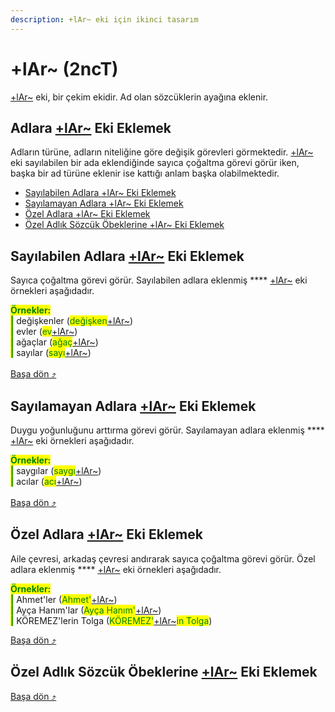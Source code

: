 ```yaml
---
description: +lAr~ eki için ikinci tasarım
---
```


# +lAr\~ (2ncT)

[+lAr\~](../ekler/lar.md) eki, bir çekim ekidir. Ad olan sözcüklerin ayağına eklenir.

## Adlara [+lAr\~](../ekler/lar.md) Eki Eklemek

Adların türüne, adların niteliğine göre değişik görevleri görmektedir. [+lAr\~](../ekler/lar.md) eki sayılabilen bir ada eklendiğinde sayıca çoğaltma görevi görür iken, başka bir ad türüne eklenir ise kattığı anlam başka olabilmektedir.&#x20;

* [Sayılabilen Adlara +lAr\~ Eki Eklemek](+lar-2nct.md#sayilabilen-adlara-+lar-eki-eklemek)
* [Sayılamayan Adlara +lAr\~ Eki Eklemek](+lar-2nct.md#sayilamayan-adlara-+lar-eki-eklemek)
* [Özel Adlara +lAr\~ Eki Eklemek](+lar-2nct.md#oezel-adlara-+lar-eki-eklemek)
* [Özel Adlık Sözcük Öbeklerine +lAr\~ Eki Eklemek](+lar-2nct.md#oezel-adlik-soezcuek-oebeklerine-+lar-eki-eklemek)

## Sayılabilen Adlara [+lAr\~](../ekler/lar.md) Eki Eklemek

Sayıca çoğaltma görevi görür. Sayılabilen adlara eklenmiş **** [+lAr\~](../ekler/lar.md) eki örnekleri aşağıdadır.

<mark style="color:green;">**Örnekler:**</mark> \
&#x20;<mark style="color:green;">**|**</mark> değişkenler (<mark style="color:green;">değişken</mark>[+lAr\~](../ekler/lar.md))\
&#x20;<mark style="color:green;">**|**</mark> evler (<mark style="color:green;">ev</mark>[+lAr\~](../ekler/lar.md))\
&#x20;<mark style="color:green;">**|**</mark> ağaçlar (<mark style="color:green;">ağaç</mark>[+lAr\~](../ekler/lar.md))\
&#x20;<mark style="color:green;">**|**</mark> sayılar (<mark style="color:green;">sayı</mark>[+lAr\~](../ekler/lar.md))\
\
[Başa dön ⤴](+lar-2nct.md#adlara-+lar-eki-eklemek)

## Sayılamayan Adlara [+lAr\~](../ekler/lar.md) Eki Eklemek

Duygu yoğunluğunu arttırma görevi görür. Sayılamayan adlara eklenmiş **** [+lAr\~](../ekler/lar.md) eki örnekleri aşağıdadır.

<mark style="color:green;">**Örnekler:**</mark> \
&#x20;<mark style="color:green;">**|**</mark> saygılar (<mark style="color:green;">saygı</mark>[+lAr\~](../ekler/lar.md))\
&#x20;<mark style="color:green;">**|**</mark> acılar (<mark style="color:green;">acı</mark>[+lAr\~](../ekler/lar.md))\
\
[Başa dön ⤴](+lar-2nct.md#adlara-+lar-eki-eklemek)

## Özel Adlara [+lAr\~](../ekler/lar.md) Eki Eklemek

Aile çevresi, arkadaş çevresi andırarak sayıca çoğaltma görevi görür. Özel adlara eklenmiş **** [+lAr\~](../ekler/lar.md) eki örnekleri aşağıdadır.

<mark style="color:green;">**Örnekler:**</mark> \
&#x20;<mark style="color:green;">**|**</mark> Ahmet'ler (<mark style="color:green;">Ahmet'</mark>[+lAr\~](../ekler/lar.md))\
&#x20;<mark style="color:green;">**|**</mark> Ayça Hanım'lar (<mark style="color:green;">Ayça Hanım'</mark>[+lAr\~](../ekler/lar.md))\
&#x20;<mark style="color:green;">**|**</mark> KÖREMEZ'lerin Tolga (<mark style="color:green;">KÖREMEZ'</mark>[+lAr\~](../ekler/lar.md)<mark style="color:green;">in Tolga</mark>)

[Başa dön ⤴](+lar-2nct.md#adlara-+lar-eki-eklemek)

## Özel Adlık Sözcük Öbeklerine [+lAr\~](../ekler/lar.md) Eki Eklemek



[Başa dön ⤴](+lar-2nct.md#adlara-+lar-eki-eklemek)

